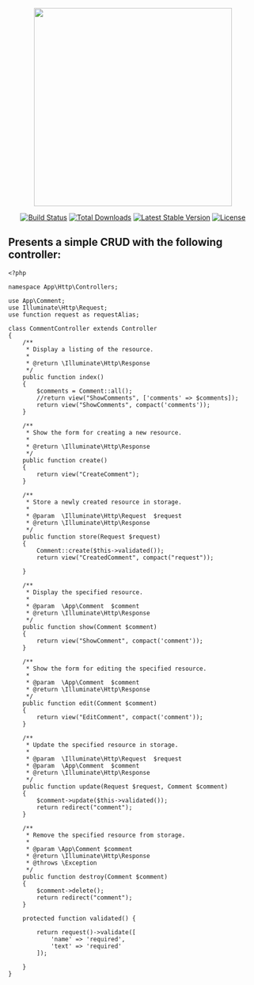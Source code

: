 <p align="center"><img src="https://res.cloudinary.com/dtfbvvkyp/image/upload/v1566331377/laravel-logolockup-cmyk-red.svg" width="400"></p>

<p align="center">
<a href="https://travis-ci.org/laravel/framework"><img src="https://travis-ci.org/laravel/framework.svg" alt="Build Status"></a>
<a href="https://packagist.org/packages/laravel/framework"><img src="https://poser.pugx.org/laravel/framework/d/total.svg" alt="Total Downloads"></a>
<a href="https://packagist.org/packages/laravel/framework"><img src="https://poser.pugx.org/laravel/framework/v/stable.svg" alt="Latest Stable Version"></a>
<a href="https://packagist.org/packages/laravel/framework"><img src="https://poser.pugx.org/laravel/framework/license.svg" alt="License"></a>
</p>

## Presents a simple CRUD with the following controller:

```
<?php

namespace App\Http\Controllers;

use App\Comment;
use Illuminate\Http\Request;
use function request as requestAlias;

class CommentController extends Controller
{
    /**
     * Display a listing of the resource.
     *
     * @return \Illuminate\Http\Response
     */
    public function index()
    {
        $comments = Comment::all();
        //return view("ShowComments", ['comments' => $comments]);
        return view("ShowComments", compact('comments'));
    }

    /**
     * Show the form for creating a new resource.
     *
     * @return \Illuminate\Http\Response
     */
    public function create()
    {
        return view("CreateComment");
    }

    /**
     * Store a newly created resource in storage.
     *
     * @param  \Illuminate\Http\Request  $request
     * @return \Illuminate\Http\Response
     */
    public function store(Request $request)
    {
        Comment::create($this->validated());
        return view("CreatedComment", compact("request"));

    }

    /**
     * Display the specified resource.
     *
     * @param  \App\Comment  $comment
     * @return \Illuminate\Http\Response
     */
    public function show(Comment $comment)
    {
        return view("ShowComment", compact('comment'));
    }

    /**
     * Show the form for editing the specified resource.
     *
     * @param  \App\Comment  $comment
     * @return \Illuminate\Http\Response
     */
    public function edit(Comment $comment)
    {
        return view("EditComment", compact('comment'));
    }

    /**
     * Update the specified resource in storage.
     *
     * @param  \Illuminate\Http\Request  $request
     * @param  \App\Comment  $comment
     * @return \Illuminate\Http\Response
     */
    public function update(Request $request, Comment $comment)
    {
        $comment->update($this->validated());
        return redirect("comment");
    }

    /**
     * Remove the specified resource from storage.
     *
     * @param \App\Comment $comment
     * @return \Illuminate\Http\Response
     * @throws \Exception
     */
    public function destroy(Comment $comment)
    {
        $comment->delete();
        return redirect("comment");
    }

    protected function validated() {

        return request()->validate([
            'name' => 'required',
            'text' => 'required'
        ]);

    }
}
```
